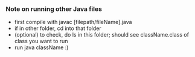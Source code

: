 ### Note on running other Java files

- first compile with javac [filepath/fileName].java
- if in other folder, cd into that folder
- (optional) to check, do ls in this folder; should see className.class of class you want to run
- run java className :)